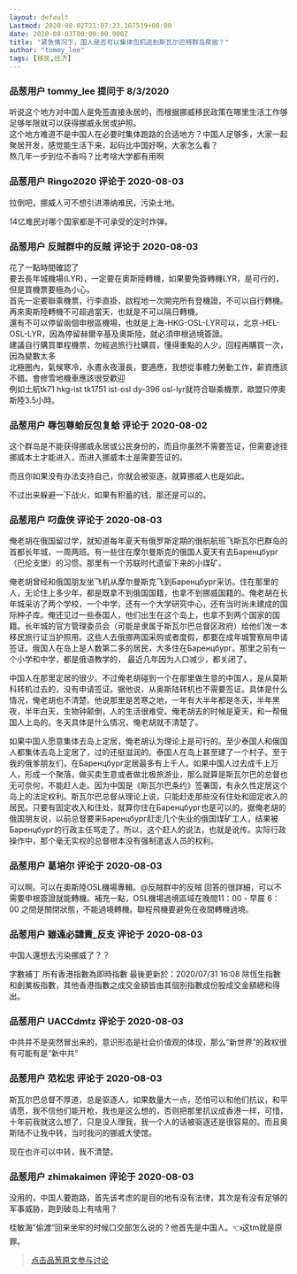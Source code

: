 ```yaml
---
layout: default
Lastmod: 2020-08-02T21:07:23.167539+00:00
date: 2020-08-03T00:00:00.000Z
title: "紧急情况下，国人是否可以集体包机逃到斯瓦尔巴特群岛聚居？"
author: "tommy_lee"
tags: [移民,经济]
---
```



### 品葱用户 **tommy_lee** 提问于 8/3/2020
    
听说这个地方对中国人是免签直接永居的，而根据挪威移民政策在哪里生活工作够足够年限就可以获得挪威永居或护照。  
这个地方难道不是中国人在必要时集体跑路的合适地方？中国人足够多，大家一起聚居开发，感觉能生活下来，起码比中国好啊，大家怎么看？  
熬几年一步到位不香吗？比考啥大学都有用啊
    
                

### 品葱用户 **Ringo2020** 评论于 2020-08-03
        
拉倒吧，挪威人可不想引进滞纳难民，污染土地。  
  
14亿难民对哪个国家都是不可承受的定时炸弹。
        
                

### 品葱用户 **反賊群中的反賊** 评论于 2020-08-03
        
花了一點時間確認了  
要去長年城機場(LYR)，一定要在奧斯陸轉機，如果要免簽轉機LYR，是可行的，但是買機票要極為小心。  
首先一定要聯乘機票，行李直掛，啟程地一次開完所有登機證，不可以自行轉機。  
再來奧斯陸轉機不可超過當天，也就是不可以隔日轉機。  
還有不可以停留兩個申根區機場，也就是上海-HKG-OSL-LYR可以，北京-HEL-OSL-LYR，因為停留赫爾辛基及奧斯陸，就必須申根過境簽證。  
建議自行購買單程機票，勿經過旅行社購買，懂得重點的人少。回程再購買一次，因為變數太多  
北極圈內，氣候寒冷，永晝永夜漫長，要適應，我想從事體力勞動工作，薪資應該不錯。會修雪地機車應該很受歡迎  
例如土航tk71 hkg-ist tk1751 ist-osl dy-396 osl-lyr就符合聯乘機票，歐盟只停奧斯陸3.5小時。
        
                

### 品葱用户 **辱包尊蛤反包复蛤** 评论于 2020-08-02
        
这个群岛是不能获得挪威永居或公民身份的，而且你虽然不需要签证，但需要途径挪威本土才能进入，而进入挪威本土是需要签证的。  
  
而且你如果没有办法支持自己，你就会被驱逐，就算挪威人也是如此。  
  
不过出来躲避一下战火，如果有积蓄的钱，那还是可以的。
        
                

### 品葱用户 **叼盘侠** 评论于 2020-08-03
        
俺老胡在俄国留过学，就知道每年夏天有俄罗斯定期的俄航航班飞斯瓦尔巴群岛的首都长年城，一周两班。有一些住在摩尔曼斯克的俄国人夏天有去Баренцбург（巴伦支堡）的习惯。那里有一个苏联时代遗留下来的小煤矿。  
  
俺老胡曾经和俄国朋友坐飞机从摩尔曼斯克飞到Баренцбург采访。住在那里的人，无论住上多少年，都是既拿不到俄国国籍，也拿不到挪威国籍的。俺老胡在长年城采访了两个学校，一个中学，还有一个大学研究中心，还有当时尚未建成的国际种子库。俺还见过一些泰国人，他们出生在这个岛上，也拿不到两个国家的国籍。长年城的官方管理委员会（可能是隶属于斯瓦尔巴总督区政府）给他们发一本移民旅行证当护照用。这些人去俄挪两国采购或者度假，都要在成年城警察局申请签证。俄国人在岛上是人数第二多的居民，大多住在Баренцбург。那里之前有一个小学和中学，都是俄语教学的， 最近几年因为人口减少，都关闭了。  
  
中国人在那里定居的很少。不过俺老胡碰到一个在那里做生意的中国人，是从莫斯科转机过去的，没有申请签证。据他说，从奥斯陆转机也不需要签证。具体是什么情况，俺老胡也不清楚。他说那里是苦寒之地，一年有大半年都是冬天，半年黑夜，半年白天，生物钟颠倒，人的生活很难受。俺老胡去的时候是夏天，和一帮俄国人上岛的。冬天具体是什么情况，俺老胡就不清楚了。  
  
如果中国人愿意集体去岛上定居，俺老胡认为理论上是可行的。至少泰国人和俄国人都集体去岛上定居了，过的还挺滋润的。泰国人在岛上甚至建了一个村子。至于我的俄爹朋友们，在Баренцбург定居最多有上千人。如果中国人过去成千上万人，形成一个聚落，做买卖生意或者做北极旅游业，那么就算是斯瓦尔巴的总督也无可奈何，不能赶人走。因为中国是《斯瓦尔巴条约》签署国，有永久性定居这个岛上的法定权利。斯瓦尔巴总督从理论上说，只能赶走那些没有住处和固定收入的居民。只要有固定收入和住处，就算你住在Баренцбург也是可以的。据俺老胡的俄国朋友说，以前总督要来Баренцбург赶走几个失业的俄国煤矿工人，结果被Баренцбург的行政主任骂走了。所以，这个赶人的说法，也就是讹传。实际行政操作中，那个毫无实权的总督根本没有强制遣返人员的权利。
        
                

### 品葱用户 **葛培尔** 评论于 2020-08-03
        
可以啊。可以在奧斯陸OSL機場專輯。@反賊群中的反賊 回答的很詳細，可以不需要申根簽證就能轉機。補充一點，OSL機場過境區域在晚間11：00 - 早晨 6：00 之間是關閉狀態，不能過境轉機。聯程飛機要避免在夜間轉機過境。
        
                

### 品葱用户 **雖遠必譴責_反支** 评论于 2020-08-03
        
中国人還想去污染挪威了？？  
  
  
字數補丁 所有香港指數為即時指數 最後更新於：2020/07/31 16:08 除恆生指數和創業板指數，其他香港指數之成交金額皆由其個別指數成份股成交金額總和得出。
        
                

### 品葱用户 **UACCdmtz** 评论于 2020-08-03
        
中共并不是突然冒出来的，意识形态是社会价值观的体现，那么“新世界”的政权很有可能有是“新中共”
        
                

### 品葱用户 **范松忠** 评论于 2020-08-03
        
斯瓦尔巴总督不厚道，总是驱逐人，如果数量大一点，恐怕可以和他们抗议，和平请愿，我不信他们能开枪，我也是这么想的，否则把那里抗议成香港一样，可惜，十年前我就这么想了，只是没人理我，我一个人的话被驱逐还是很容易的。而且奥斯陆不让我中转，当时我问的挪威大使馆。  
  
现在也许可以中转，我不清楚。
        
                

### 品葱用户 **zhimakaimen** 评论于 2020-08-03
        
没用的，中国人要跑路，首先该考虑的是目的地有没有法律，其次是有没有足够的军事威胁，跑到破岛上有啥用？  
  
  
桂敏海”偷渡“回来坐牢的时候口交部怎么说的？他首先是中国人。👈这tm就是原罪。
        
                





> [点击品葱原文参与讨论](https://pincong.rocks/question/29311)

